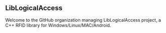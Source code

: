 ## LibLogicalAccess

Welcome to the GitHub organization managing LibLogicalAccess project, a C++ RFID library for Windows/Linux/MAC/Android.
